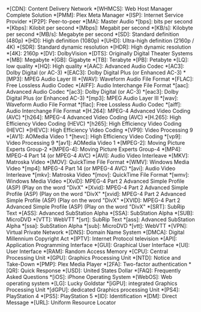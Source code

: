 *[CDN]: Content Delivery Network
*[WHMCS]: Web Host Manager Complete Solution
*[PMM]: Plex Meta Manager
*[ISP]: Internet Service Provider
*[P2P]: Peer-to-peer
*[MA]: Master Audio
*[bps]: bits per second
*[Kbps]: Kilobit per second
*[Mbps]: Megabit per second
*[KB/s]: Kilobyte per second
*[MB/s]: Megabyte per second
*[SD]: Standard definition (480p)
*[HD]: High definition (1080p)
*[UHD]: Ultra-high definition (2160p / 4K)
*[SDR]: Standard dynamic resolution
*[HDR]: High dynamic resolution
*[4K]: 2160p
*[DV]: DolbyVision
*[DTS]: Originally Digital Theater Systems
*[MB]: Megabyte
*[GB]: Gigabyte
*[TB]: Terabyte
*[PB]: Petabyte
*[LQ]: low quality
*[HQ]: High quality
*[AAC]: Advanced Audio Codec
*[AC3]: Dolby Digital (or AC-3)
*[EAC3]: Dolby Digital Plus (or Enhanced AC-3)
*[MP3]: MPEG Audio Layer III
*[WAV]: Waveform Audio File Format
*[FLAC]: Free Lossless Audio Codec
*[AIFF]: Audio Interchange File Format
*[aac]: Advanced Audio Codec
*[ac3]: Dolby Digital (or AC-3)
*[eac3]: Dolby Digital Plus (or Enhanced AC-3)
*[mp3]: MPEG Audio Layer III
*[wav]: Waveform Audio File Format
*[flac]: Free Lossless Audio Codec
*[aiff]: Audio Interchange File Format
*[H.264]: MPEG-4 Advanced Video Coding (AVC)
*[h264]: MPEG-4 Advanced Video Coding (AVC)
*[H.265]: High Efficiency Video Coding (HEVC)
*[h265]: High Efficiency Video Coding (HEVC)
*[HEVC]: High Efficiency Video Coding
*[VP9]: Video Processing 9
*[AV1]: AOMedia Video 1
*[hevc]: High Efficiency Video Coding
*[vp9]: Video Processing 9
*[av1]: AOMedia Video 1
*[MPEG-2]: Moving Picture Experts Group-2
*[MPEG-4]: Moving Picture Experts Group-4
*[MP4]: MPEG-4 Part 14 (or MPEG-4 AVC)
*[AVI]: Audio Video Interleave
*[MKV]: Matroska Video
*[MOV]: QuickTime File Format
*[WMV]: Windows Media Video
*[mp4]: MPEG-4 Part 14 (or MPEG-4 AVC)
*[avi]: Audio Video Interleave
*[mkv]: Matroska Video
*[mov]: QuickTime File Format
*[wmv]: Windows Media Video
*[XviD]: MPEG-4 Part 2 Advanced Simple Profile (ASP) (Play on the word "DivX"
*[Xvid]: MPEG-4 Part 2 Advanced Simple Profile (ASP) (Play on the word "DivX"
*[xvid]: MPEG-4 Part 2 Advanced Simple Profile (ASP) (Play on the word "DivX"
*[XVID]: MPEG-4 Part 2 Advanced Simple Profile (ASP) (Play on the word "DivX"
*[SRT]: SubRip Text
*[ASS]: Advanced SubStation Alpha
*[SSA]: SubStation Alpha
*[SUB]: MicroDVD
*[VTT]: WebVTT
*[srt]: SubRip Text
*[ass]: Advanced SubStation Alpha
*[ssa]: SubStation Alpha
*[sub]: MicroDVD
*[vtt]: WebVTT
*[VPN]: Virtual Private Network
*[DNS]: Domain Name System
*[DMCA]: Digital Millennium Copyright Act
*[IPTV]: Internet Protocol television
*[API]: Application Programming Interface
*[GUI]: Graphical User Interface
*[UI]: User Interface
*[RAM]: Random Access Memory
*[CPU]: Central Processing Unit
*[GPU]: Graphics Processing Unit
*[NTD]: Notice and Take-Down
*[PMP]: Plex Media Player
*[2FA]: Two-factor authentication
*[QR]: Quick Response
*[USD]: United States Dollar
*[FAQ]: Frequently Asked Questions
*[iOS]: iPhone Operating System
*[WebOS]: Web operating system
*[LG]: Lucky Goldstar
*[iGPU]: integrated Graphics Processing Unit
*[dGPU]: dedicated Graphics processing Unit
*[PS4]: PlayStation 4
*[PS5]: PlayStation 5
*[ID]: Identification
*[DM]: Direct Message
*[URL]: Uniform Resource Locator

